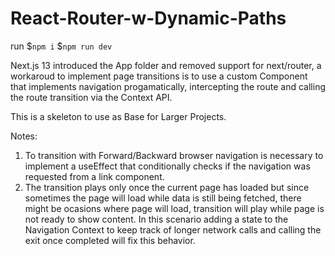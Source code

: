 # React-Router-w-Dynamic-Paths

run $`npm i`
$`npm run dev`

Next.js 13 introduced the App folder and removed support for next/router, a workaroud to implement page transitions is to use a custom <Link> Component that implements navigation progamatically, intercepting the route and calling the route transition via the Context API. 

This is a skeleton to use as Base for Larger Projects.

Notes: 
1. To transition with Forward/Backward browser navigation is necessary to implement a useEffect that conditionally checks if the navigation was requested from a link component.
2. The transition plays only once the current page has loaded but since sometimes the page will load while data is still being fetched, there might be ocasions where page will load, transition will play while page is not ready to show content. In this scenario adding a state to the Navigation Context to keep track of longer network calls and calling the exit once completed will fix this behavior.
